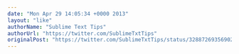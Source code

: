 ```yaml
---
date: "Mon Apr 29 14:05:34 +0000 2013"
layout: "like"
authorName: "Sublime Text Tips"
authorUrl: "https://twitter.com/SublimeTxtTips"
originalPost: "https://twitter.com/SublimeTxtTips/status/328872693569028097"
---
```

